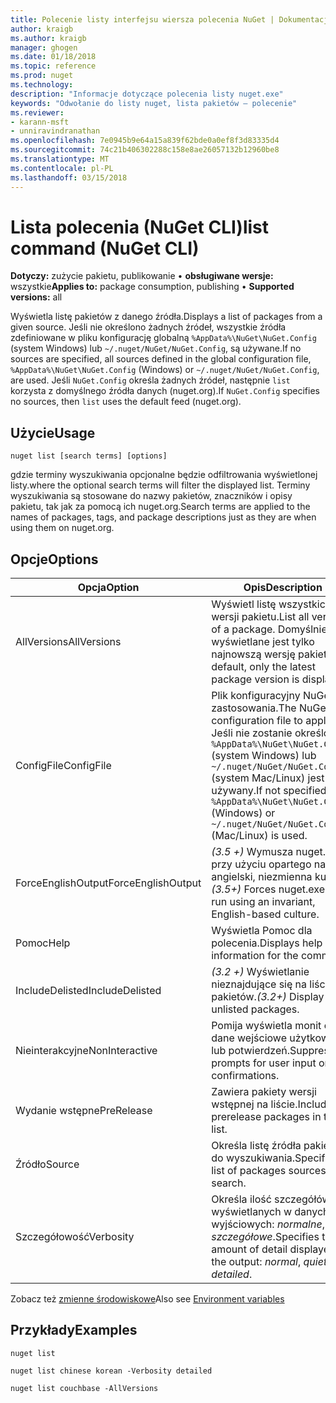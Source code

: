 ```yaml
---
title: Polecenie listy interfejsu wiersza polecenia NuGet | Dokumentacja firmy Microsoft
author: kraigb
ms.author: kraigb
manager: ghogen
ms.date: 01/18/2018
ms.topic: reference
ms.prod: nuget
ms.technology: 
description: "Informacje dotyczące polecenia listy nuget.exe"
keywords: "Odwołanie do listy nuget, lista pakietów — polecenie"
ms.reviewer:
- karann-msft
- unniravindranathan
ms.openlocfilehash: 7e0945b9e64a15a839f62bde0a0ef8f3d83335d4
ms.sourcegitcommit: 74c21b406302288c158e8ae26057132b12960be8
ms.translationtype: MT
ms.contentlocale: pl-PL
ms.lasthandoff: 03/15/2018
---
```

# <a name="list-command-nuget-cli"></a><span data-ttu-id="242ba-104">Lista polecenia (NuGet CLI)</span><span class="sxs-lookup"><span data-stu-id="242ba-104">list command (NuGet CLI)</span></span>

<span data-ttu-id="242ba-105">**Dotyczy:** zużycie pakietu, publikowanie &bullet; **obsługiwane wersje:** wszystkie</span><span class="sxs-lookup"><span data-stu-id="242ba-105">**Applies to:** package consumption, publishing &bullet; **Supported versions:** all</span></span>

<span data-ttu-id="242ba-106">Wyświetla listę pakietów z danego źródła.</span><span class="sxs-lookup"><span data-stu-id="242ba-106">Displays a list of packages from a given source.</span></span> <span data-ttu-id="242ba-107">Jeśli nie określono żadnych źródeł, wszystkie źródła zdefiniowane w pliku konfigurację globalną `%AppData%\NuGet\NuGet.Config` (system Windows) lub `~/.nuget/NuGet/NuGet.Config`, są używane.</span><span class="sxs-lookup"><span data-stu-id="242ba-107">If no sources are specified, all sources defined in the global configuration file, `%AppData%\NuGet\NuGet.Config` (Windows) or `~/.nuget/NuGet/NuGet.Config`, are used.</span></span> <span data-ttu-id="242ba-108">Jeśli `NuGet.Config` określa żadnych źródeł, następnie `list` korzysta z domyślnego źródła danych (nuget.org).</span><span class="sxs-lookup"><span data-stu-id="242ba-108">If `NuGet.Config` specifies no sources, then `list` uses the default feed (nuget.org).</span></span>

## <a name="usage"></a><span data-ttu-id="242ba-109">Użycie</span><span class="sxs-lookup"><span data-stu-id="242ba-109">Usage</span></span>

```cli
nuget list [search terms] [options]
```

<span data-ttu-id="242ba-110">gdzie terminy wyszukiwania opcjonalne będzie odfiltrowania wyświetlonej listy.</span><span class="sxs-lookup"><span data-stu-id="242ba-110">where the optional search terms will filter the displayed list.</span></span> <span data-ttu-id="242ba-111">Terminy wyszukiwania są stosowane do nazwy pakietów, znaczników i opisy pakietu, tak jak za pomocą ich nuget.org.</span><span class="sxs-lookup"><span data-stu-id="242ba-111">Search terms are applied to the names of packages, tags, and package descriptions just as they are when using them on nuget.org.</span></span>

## <a name="options"></a><span data-ttu-id="242ba-112">Opcje</span><span class="sxs-lookup"><span data-stu-id="242ba-112">Options</span></span>

| <span data-ttu-id="242ba-113">Opcja</span><span class="sxs-lookup"><span data-stu-id="242ba-113">Option</span></span> | <span data-ttu-id="242ba-114">Opis</span><span class="sxs-lookup"><span data-stu-id="242ba-114">Description</span></span> |
| --- | --- |
| <span data-ttu-id="242ba-115">AllVersions</span><span class="sxs-lookup"><span data-stu-id="242ba-115">AllVersions</span></span> | <span data-ttu-id="242ba-116">Wyświetl listę wszystkich wersji pakietu.</span><span class="sxs-lookup"><span data-stu-id="242ba-116">List all versions of a package.</span></span> <span data-ttu-id="242ba-117">Domyślnie wyświetlane jest tylko najnowszą wersję pakietu.</span><span class="sxs-lookup"><span data-stu-id="242ba-117">By default, only the latest package version is displayed.</span></span> |
| <span data-ttu-id="242ba-118">ConfigFile</span><span class="sxs-lookup"><span data-stu-id="242ba-118">ConfigFile</span></span> | <span data-ttu-id="242ba-119">Plik konfiguracyjny NuGet do zastosowania.</span><span class="sxs-lookup"><span data-stu-id="242ba-119">The NuGet configuration file to apply.</span></span> <span data-ttu-id="242ba-120">Jeśli nie zostanie określony, `%AppData%\NuGet\NuGet.Config` (system Windows) lub `~/.nuget/NuGet/NuGet.Config` (system Mac/Linux) jest używany.</span><span class="sxs-lookup"><span data-stu-id="242ba-120">If not specified, `%AppData%\NuGet\NuGet.Config` (Windows) or `~/.nuget/NuGet/NuGet.Config` (Mac/Linux) is used.</span></span>|
| <span data-ttu-id="242ba-121">ForceEnglishOutput</span><span class="sxs-lookup"><span data-stu-id="242ba-121">ForceEnglishOutput</span></span> | <span data-ttu-id="242ba-122">*(3.5 +)* Wymusza nuget.exe przy użyciu opartego na język angielski, niezmienna kultura.</span><span class="sxs-lookup"><span data-stu-id="242ba-122">*(3.5+)* Forces nuget.exe to run using an invariant, English-based culture.</span></span> |
| <span data-ttu-id="242ba-123">Pomoc</span><span class="sxs-lookup"><span data-stu-id="242ba-123">Help</span></span> | <span data-ttu-id="242ba-124">Wyświetla Pomoc dla polecenia.</span><span class="sxs-lookup"><span data-stu-id="242ba-124">Displays help information for the command.</span></span> |
| <span data-ttu-id="242ba-125">IncludeDelisted</span><span class="sxs-lookup"><span data-stu-id="242ba-125">IncludeDelisted</span></span> | <span data-ttu-id="242ba-126">*(3.2 +)*  Wyświetlanie nieznajdujące się na liście pakietów.</span><span class="sxs-lookup"><span data-stu-id="242ba-126">*(3.2+)* Display unlisted packages.</span></span> |
| <span data-ttu-id="242ba-127">Nieinterakcyjne</span><span class="sxs-lookup"><span data-stu-id="242ba-127">NonInteractive</span></span> | <span data-ttu-id="242ba-128">Pomija wyświetla monit o dane wejściowe użytkownika lub potwierdzeń.</span><span class="sxs-lookup"><span data-stu-id="242ba-128">Suppresses prompts for user input or confirmations.</span></span> |
| <span data-ttu-id="242ba-129">Wydanie wstępne</span><span class="sxs-lookup"><span data-stu-id="242ba-129">PreRelease</span></span> | <span data-ttu-id="242ba-130">Zawiera pakiety wersji wstępnej na liście.</span><span class="sxs-lookup"><span data-stu-id="242ba-130">Includes prerelease packages in the list.</span></span> |
| <span data-ttu-id="242ba-131">Źródło</span><span class="sxs-lookup"><span data-stu-id="242ba-131">Source</span></span> | <span data-ttu-id="242ba-132">Określa listę źródła pakietów do wyszukiwania.</span><span class="sxs-lookup"><span data-stu-id="242ba-132">Specifies a list of packages sources to search.</span></span> |
| <span data-ttu-id="242ba-133">Szczegółowość</span><span class="sxs-lookup"><span data-stu-id="242ba-133">Verbosity</span></span> | <span data-ttu-id="242ba-134">Określa ilość szczegółów wyświetlanych w danych wyjściowych: *normalne*, *quiet*, *szczegółowe*.</span><span class="sxs-lookup"><span data-stu-id="242ba-134">Specifies the amount of detail displayed in the output: *normal*, *quiet*, *detailed*.</span></span> |

<span data-ttu-id="242ba-135">Zobacz też [zmienne środowiskowe](cli-ref-environment-variables.md)</span><span class="sxs-lookup"><span data-stu-id="242ba-135">Also see [Environment variables](cli-ref-environment-variables.md)</span></span>

## <a name="examples"></a><span data-ttu-id="242ba-136">Przykłady</span><span class="sxs-lookup"><span data-stu-id="242ba-136">Examples</span></span>

```cli
nuget list

nuget list chinese korean -Verbosity detailed

nuget list couchbase -AllVersions
```
